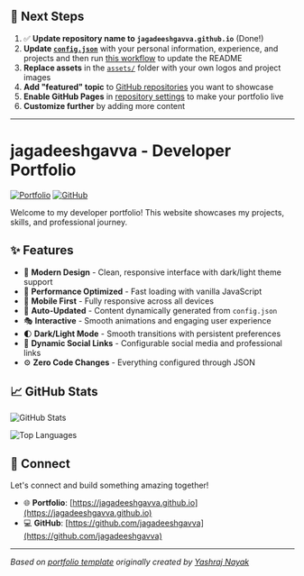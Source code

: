 ## 🚀 Next Steps

1. ✅ **Update repository name to `jagadeeshgavva.github.io`** (Done!)
2. **Update [`config.json`](https://github.com/jagadeeshgavva/jagadeeshgavva.github.io/blob/main/config.json)** with your personal information, experience, and projects and then run [this workflow](https://github.com/jagadeeshgavva/jagadeeshgavva.github.io/actions/workflows/update-readme.yml) to update the README
3. **Replace assets** in the [`assets/`](https://github.com/jagadeeshgavva/jagadeeshgavva.github.io/tree/main/assets/) folder with your own logos and project images
4. **Add "featured" topic** to [GitHub repositories](https://github.com/jagadeeshgavva?tab=repositories) you want to showcase
5. **Enable GitHub Pages** in [repository settings](https://github.com/jagadeeshgavva/jagadeeshgavva.github.io/settings/pages) to make your portfolio live
6. **Customize further** by adding more content

---

# jagadeeshgavva - Developer Portfolio

<div align="left">
  
[![Portfolio](https://img.shields.io/badge/🌐_Visit_Portfolio-Live-brightgreen?style=for-the-badge)](https://jagadeeshgavva.github.io)
[![GitHub](https://img.shields.io/badge/GitHub-Profile-181717?style=for-the-badge&logo=github)](https://github.com/jagadeeshgavva)

</div>

Welcome to my developer portfolio! This website showcases my projects, skills, and professional journey.

## ✨ Features

- 🎨 **Modern Design** - Clean, responsive interface with dark/light theme support
- 🚀 **Performance Optimized** - Fast loading with vanilla JavaScript
- 📱 **Mobile First** - Fully responsive across all devices
- 🔄 **Auto-Updated** - Content dynamically generated from `config.json`
- 🎭 **Interactive** - Smooth animations and engaging user experience
- 🌓 **Dark/Light Mode** - Smooth transitions with persistent preferences
- 🔗 **Dynamic Social Links** - Configurable social media and professional links
- ⚙️ **Zero Code Changes** - Everything configured through JSON

## 📈 GitHub Stats

<div align="left">

![GitHub Stats](https://github-readme-stats.vercel.app/api?username=jagadeeshgavva&theme=dark&hide_border=true&include_all_commits=true&count_private=true)

![Top Languages](https://github-readme-stats.vercel.app/api/top-langs/?username=jagadeeshgavva&theme=dark&hide_border=true&include_all_commits=true&count_private=true&layout=compact)

</div>

## 🤝 Connect

Let's connect and build something amazing together!

- 🌐 **Portfolio**: [https://jagadeeshgavva.github.io](https://jagadeeshgavva.github.io)
- 💻 **GitHub**: [https://github.com/jagadeeshgavva](https://github.com/jagadeeshgavva)

---

*Based on [portfolio template](https://github.com/yashrajnayak/developer-portfolio) originally created by [Yashraj Nayak](https://github.com/yashrajnayak)*